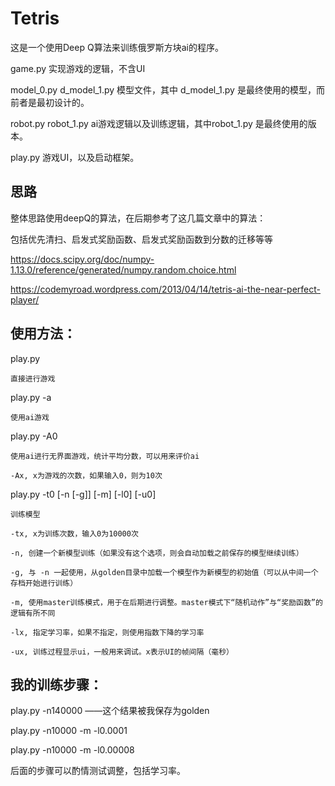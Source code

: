 # Tetris

这是一个使用Deep Q算法来训练俄罗斯方块ai的程序。

game.py 实现游戏的逻辑，不含UI

model_0.py d_model_1.py 模型文件，其中 d_model_1.py 是最终使用的模型，而前者是最初设计的。

robot.py robot_1.py ai游戏逻辑以及训练逻辑，其中robot_1.py 是最终使用的版本。

play.py 游戏UI，以及启动框架。

## 思路

整体思路使用deepQ的算法，在后期参考了这几篇文章中的算法：

包括优先清扫、启发式奖励函数、启发式奖励函数到分数的迁移等等

https://docs.scipy.org/doc/numpy-1.13.0/reference/generated/numpy.random.choice.html

https://codemyroad.wordpress.com/2013/04/14/tetris-ai-the-near-perfect-player/

## 使用方法：

play.py

    直接进行游戏

play.py -a

    使用ai游戏

play.py -A0

    使用ai进行无界面游戏，统计平均分数，可以用来评价ai

    -Ax, x为游戏的次数，如果输入0，则为10次

play.py -t0 [-n [-g]] [-m] [-l0] [-u0]

    训练模型

    -tx, x为训练次数，输入0为10000次

    -n, 创建一个新模型训练（如果没有这个选项，则会自动加载之前保存的模型继续训练）

    -g, 与 -n 一起使用，从golden目录中加载一个模型作为新模型的初始值（可以从中间一个存档开始进行训练）

    -m, 使用master训练模式，用于在后期进行调整。master模式下“随机动作”与“奖励函数”的逻辑有所不同

    -lx, 指定学习率，如果不指定，则使用指数下降的学习率

    -ux, 训练过程显示ui，一般用来调试。x表示UI的帧间隔（毫秒）

## 我的训练步骤：

play.py -n140000   ——这个结果被我保存为golden

play.py -n10000 -m -l0.0001

play.py -n10000 -m -l0.00008

后面的步骤可以酌情测试调整，包括学习率。

